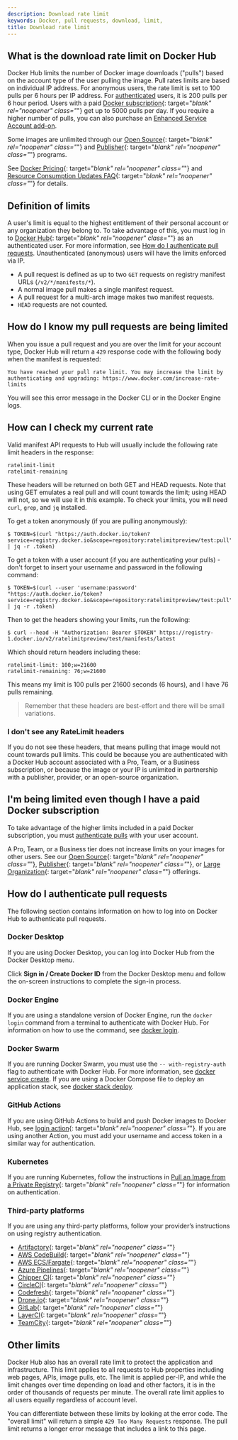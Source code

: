 ```yaml
---
description: Download rate limit
keywords: Docker, pull requests, download, limit,
title: Download rate limit
---
```


## What is the download rate limit on Docker Hub

Docker Hub limits the number of Docker image downloads ("pulls")
based on the account type of the user pulling the image. Pull rates limits are based on individual IP address. For anonymous users, the rate limit is set to 100 pulls per 6 hours per IP address. For [authenticated](#how-do-i-authenticate-pull-requests) users, it is  200 pulls per 6 hour period. Users with a paid [Docker subscription](https://www.docker.com/pricing){: target="_blank" rel="noopener" class="_"} get up to 5000 pulls per day. If you require a higher number of pulls, you can also purchase an [Enhanced Service Account add-on](service-accounts.md#enhanced-service-account-add-on-pricing).

Some images are unlimited through our [Open Source](https://www.docker.com/blog/expanded-support-for-open-source-software-projects/){: target="_blank" rel="noopener" class="_"} and [Publisher](https://www.docker.com/partners/programs){: target="_blank" rel="noopener" class="_"} programs.

See [Docker Pricing](https://www.docker.com/pricing){: target="_blank" rel="noopener" class="_"} and [Resource Consumption Updates FAQ](https://www.docker.com/pricing/resource-consumption-updates){: target="_blank" rel="noopener" class="_"} for details.

## Definition of limits

A user's limit is equal to the highest entitlement of their
personal account or any organization they belong to. To take 
advantage of this, you must log in to 
[Docker Hub](https://hub.docker.com/){: target="_blank" rel="noopener" class="_"} 
as an authenticated user. For more information, see
[How do I authenticate pull requests](#how-do-i-authenticate-pull-requests). 
Unauthenticated (anonymous) users will have the limits enforced via IP.

- A pull request is defined as up to two `GET` requests on registry 
manifest URLs (`/v2/*/manifests/*`).
- A normal image pull makes a 
single manifest request.
- A pull request for a multi-arch image makes two 
manifest requests. 
- `HEAD` requests are not counted. 


## How do I know my pull requests are being limited

When you issue a pull request and you are over the limit for your account type, Docker Hub will return a `429` response code with the following body when the manifest is requested:

```
You have reached your pull rate limit. You may increase the limit by authenticating and upgrading: https://www.docker.com/increase-rate-limits
```

You will see this error message in the Docker CLI or in the Docker Engine logs.

## How can I check my current rate

Valid manifest API requests to Hub will usually include the following rate limit headers in the response:

```
ratelimit-limit    
ratelimit-remaining
```

These headers will be returned on both GET and HEAD requests. Note that using GET emulates a real pull and will count towards the limit; using HEAD will not, so we will use it in this example. To check your limits, you will need `curl`, `grep`, and `jq` installed.

To get a token anonymously (if you are pulling anonymously):

```console
$ TOKEN=$(curl "https://auth.docker.io/token?service=registry.docker.io&scope=repository:ratelimitpreview/test:pull" | jq -r .token)
```

To get a token with a user account (if you are authenticating your pulls) - don't forget to insert your username and password in the following command:

```console
$ TOKEN=$(curl --user 'username:password' "https://auth.docker.io/token?service=registry.docker.io&scope=repository:ratelimitpreview/test:pull" | jq -r .token)
```

Then to get the headers showing your limits, run the following:

```console
$ curl --head -H "Authorization: Bearer $TOKEN" https://registry-1.docker.io/v2/ratelimitpreview/test/manifests/latest
```

Which should return headers including these:

```http
ratelimit-limit: 100;w=21600
ratelimit-remaining: 76;w=21600
```

This means my limit is 100 pulls per 21600 seconds (6 hours), and I have 76 pulls remaining.

> Remember that these headers are best-effort and there will be small variations.

### I don't see any RateLimit headers

If you do not see these headers, that means pulling that image would not count towards pull limits. This could be because you are authenticated with a Docker Hub account associated with a Pro, Team, or a Business subscription, or because the image or your IP is unlimited in partnership with a publisher, provider, or an open-source organization.

## I'm being limited even though I have a paid Docker subscription

To take advantage of the higher limits included in a paid Docker subscription, you must [authenticate pulls](#how-do-i-authenticate-pull-requests) with your user account.

A Pro, Team, or a Business tier does not increase limits on your images for other users. See our [Open Source](https://www.docker.com/blog/expanded-support-for-open-source-software-projects/){: target="_blank" rel="noopener" class="_"}, [Publisher](https://www.docker.com/partners/programs){: target="_blank" rel="noopener" class="_"}, or [Large Organization](https://www.docker.com/pricing){: target="_blank" rel="noopener" class="_"} offerings.

## How do I authenticate pull requests

The following section contains information on how to log into on Docker Hub to authenticate pull requests.

### Docker Desktop

If you are using Docker Desktop, you can log into Docker Hub from the Docker Desktop menu.

Click **Sign in / Create Docker ID** from the Docker Desktop menu and follow the on-screen instructions to complete the sign-in process.

### Docker Engine

If you are using a standalone version of Docker Engine, run the `docker login` command from a terminal to authenticate with Docker Hub. For information on how to use the command, see [docker login](../engine/reference/commandline/login.md).

### Docker Swarm

If you are running Docker Swarm, you must use the `-- with-registry-auth` flag to authenticate with Docker Hub. For more information, see [docker service create](../engine/reference/commandline/service_create.md/#create-a-service). If you are using a Docker Compose file to deploy an application stack, see [docker stack deploy](../engine/reference/commandline/stack_deploy.md).

### GitHub Actions

If you are using GitHub Actions to build and push Docker images to Docker Hub, see [login action](https://github.com/docker/login-action#dockerhub){: target="_blank" rel="noopener" class="_"}. If you are using another Action, you must add your username and access token in a similar way for authentication.

### Kubernetes

If you are running Kubernetes, follow the instructions in [Pull an Image from a Private Registry](https://kubernetes.io/docs/tasks/configure-pod-container/pull-image-private-registry/){: target="_blank" rel="noopener" class="_"} for information on authentication.

### Third-party platforms

If you are using any third-party platforms, follow your provider’s instructions on using registry authentication.

- [Artifactory](https://www.jfrog.com/confluence/display/JFROG/Advanced+Settings#AdvancedSettings-RemoteCredentials){: target="_blank" rel="noopener" class="_"}
- [AWS CodeBuild](https://aws.amazon.com/blogs/devops/how-to-use-docker-images-from-a-private-registry-in-aws-codebuild-for-your-build-environment/){: target="_blank" rel="noopener" class="_"}
- [AWS ECS/Fargate](https://docs.aws.amazon.com/AmazonECS/latest/developerguide/private-auth.html){: target="_blank" rel="noopener" class="_"}
- [Azure Pipelines](https://docs.microsoft.com/en-us/azure/devops/pipelines/library/service-endpoints?view=azure-devops&tabs=yaml#sep-docreg){: target="_blank" rel="noopener" class="_"}
- [Chipper CI](https://docs.chipperci.com/builds/docker/#rate-limit-auth){: target="_blank" rel="noopener" class="_"}
- [CircleCI](https://circleci.com/docs/2.0/private-images/){: target="_blank" rel="noopener" class="_"}
- [Codefresh](https://codefresh.io/docs/docs/docker-registries/external-docker-registries/docker-hub/){: target="_blank" rel="noopener" class="_"}
- [Drone.io](https://docs.drone.io/pipeline/docker/syntax/images/#pulling-private-images){: target="_blank" rel="noopener" class="_"}
- [GitLab](https://docs.gitlab.com/ee/user/packages/container_registry/#authenticate-with-the-container-registry){: target="_blank" rel="noopener" class="_"}
- [LayerCI](https://layerci.com/docs/advanced-workflows#logging-in-to-docker){: target="_blank" rel="noopener" class="_"}
- [TeamCity](https://www.jetbrains.com/help/teamcity/integrating-teamcity-with-docker.html#Conforming+with+Docker+download+rate+limits){: target="_blank" rel="noopener" class="_"}

## Other limits

Docker Hub also has an overall rate limit to protect the application 
and infrastructure. This limit applies to all requests to Hub 
properties including web pages, APIs, image pulls, etc. The limit is 
applied per-IP, and while the limit changes over time depending on load
and other factors, it is in the order of thousands of requests per 
minute. The overall rate limit applies to all users equally
regardless of account level.

You can differentiate between these limits by looking at the error 
code. The "overall limit" will return a simple `429 Too Many Requests` 
response. The pull limit returns a longer error message that
includes a link to this page.
